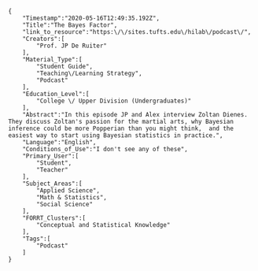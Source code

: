 
    {
        "Timestamp":"2020-05-16T12:49:35.192Z",
        "Title":"The Bayes Factor",
        "link_to_resource":"https:\/\/sites.tufts.edu\/hilab\/podcast\/",
        "Creators":[
            "Prof. JP De Ruiter"
        ],
        "Material_Type":[
            "Student Guide",
            "Teaching\/Learning Strategy",
            "Podcast"
        ],
        "Education_Level":[
            "College \/ Upper Division (Undergraduates)"
        ],
        "Abstract":"In this episode JP and Alex interview Zoltan Dienes. They discuss Zoltan's passion for the martial arts, why Bayesian inference could be more Popperian than you might think,  and the easiest way to start using Bayesian statistics in practice.",
        "Language":"English",
        "Conditions_of_Use":"I don't see any of these",
        "Primary_User":[
            "Student",
            "Teacher"
        ],
        "Subject_Areas":[
            "Applied Science",
            "Math & Statistics",
            "Social Science"
        ],
        "FORRT_Clusters":[
            "Conceptual and Statistical Knowledge"
        ],
        "Tags":[
            "Podcast"
        ]
    }
